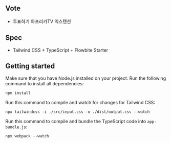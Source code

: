 ## Vote
- 투표하기 아프리카TV 익스텐션

## Spec
- Tailwind CSS + TypeScript + Flowbite Starter

## Getting started

Make sure that you have Node.js installed on your project. Run the following command to install all dependencies:

```
npm install
```

Run this command to compile and watch for changes for Tailwind CSS:

```
npx tailwindcss -i ./src/input.css -o ./dist/output.css --watch
```

Run this command to compile and bundle the TypeScript code into `app-bundle.js`:

```
npx webpack --watch
```